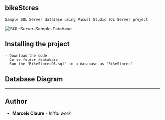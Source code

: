 ## bikeStores
```
Sample SQL Server database using Visual Studio SQL Server project
```
![SQL-Server-Sample-Database](https://user-images.githubusercontent.com/24611413/89333983-d01eb080-d663-11ea-83d5-d4e1c9d579ab.png)

## Installing the project
```
- Download the code
- Go to folder /database
- Run the "BikeStoresDB.sql" in a database as "BikeStores"
```
## Database Diagram



---

## Author

* **Marcelo Claure** - *Initial work*

